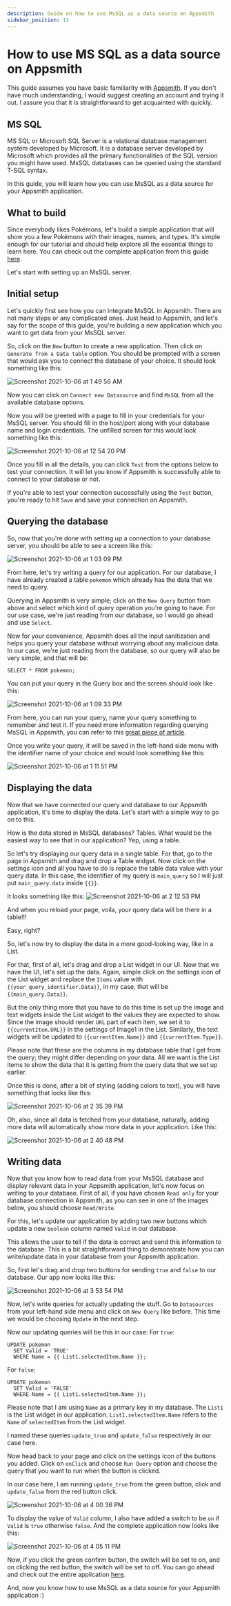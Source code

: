 ```yaml
---
description: Guide on how to use MsSQL as a data source on Appsmith
sidebar_position: 11
---
```


# How to use MS SQL as a data source on Appsmith

This guide assumes you have basic familiarity with [Appsmith](https://www.appsmith.com/). If you don't have much understanding, I would suggest creating an account and trying it out. I assure you that it is straightforward to get acquainted with quickly.

## MS SQL

MS SQL or Microsoft SQL Server is a relational database management system developed by Microsoft. It is a database server developed by Microsoft which provides all the primary functionalities of the SQL version you might have used. MsSQL databases can be queried using the standard T-SQL syntax.

In this guide, you will learn how you can use MsSQL as a data source for your Appsmith application.

## What to build

Since everybody likes Pokémons, let's build a simple application that will show you a few Pokémons with their images, names, and types. It's simple enough for our tutorial and should help explore all the essential things to learn here. You can check out the complete application from this guide [here](https://app.appsmith.com/applications/615cb29fea18372f05103b73/pages/615cb29fea18372f05103b75).

Let's start with setting up an MsSQL server.

## Initial setup

Let's quickly first see how you can integrate MsSQL in Appsmith. There are not many steps or any complicated ones. Just head to Appsmith, and let's say for the scope of this guide, you're building a new application which you want to get data from your MsSQL server.

So, click on the `New` button to create a new application. Then click on `Generate from a Data table` option. You should be prompted with a screen that would ask you to connect the database of your choice. It should look something like this:

![Screenshot 2021-10-06 at 1 49 56 AM](/img/mssql-appsmith-1.png)

Now you can click on `Connect new Datasource` and find `MsSQL` from all the available database options.

Now you will be greeted with a page to fill in your credentials for your MsSQL server. You should fill in the host/port along with your database name and login credentials. The unfilled screen for this would look something like this:

![Screenshot 2021-10-06 at 12 54 20 PM](/img/mssql-appsmith-2.png)

Once you fill in all the details, you can click `Test` from the options below to test your connection. It will let you know if Appsmith is successfully able to connect to your database or not.

If you're able to test your connection successfully using the `Test` button, you're ready to hit `Save` and save your connection on Appsmith.

## Querying the database

So, now that you're done with setting up a connection to your database server, you should be able to see a screen like this:

![Screenshot 2021-10-06 at 1 03 09 PM](/img/mssql-appsmith-3.png)

From here, let's try writing a query for our application. For our database, I have already created a table `pokemon` which already has the data that we need to query.

Querying in Appsmith is very simple; click on the `New Query` button from above and select which kind of query operation you're going to have. For our use case, we're just reading from our database, so I would go ahead and use `Select`.

Now for your convenience, Appsmith does all the input sanitization and helps you query your database without worrying about any malicious data. In our case, we're just reading from the database, so our query will also be very simple, and that will be:

```
SELECT * FROM pokemon;
```

You can put your query in the Query box and the screen should look like this:

![Screenshot 2021-10-06 at 1 09 33 PM](/img/mssql-appsmith-4.png)

From here, you can run your query, name your query something to remember and test it. If you need more information regarding querying MsSQL in Appsmith, you can refer to this [great piece of article](../../reference/datasources/querying-mssql.md#querying-mssql).

Once you write your query, it will be saved in the left-hand side menu with the identifier name of your choice and would look something like this:

![Screenshot 2021-10-06 at 1 11 51 PM](/img/mssql-appsmith-5.png)

## Displaying the data

Now that we have connected our query and database to our Appsmith application, it's time to display the data. Let's start with a simple way to go on to this.

How is the data stored in MsSQL databases? Tables. What would be the easiest way to see that in our application? Yep, using a table.

So let's try displaying our query data in a single table. For that, go to the page in Appsmith and drag and drop a Table widget. Now click on the settings icon and all you have to do is replace the table data value with your query data. In this case, the identifier of my query is `main_query` so I will just put `main_query.data` inside `{{}}`.

It looks something like this: ![Screenshot 2021-10-06 at 2 12 53 PM](/img/mssql-appsmith-6.png)

And when you reload your page, voila, your query data will be there in a table!!!

Easy, right?

So, let's now try to display the data in a more good-looking way, like in a List.

For that, first of all, let's drag and drop a List widget in our UI. Now that we have the UI, let's set up the data. Again, simple click on the settings icon of the List widget and replace the `Items` value with `{{your_query_identifier.Data}}`, in my case, that will be `{{main_query.Data}}`.

But the only thing more that you have to do this time is set up the image and text widgets inside the List widget to the values they are expected to show. Since the image should render `URL` part of each item, we set it to `{{currentItem.URL}}` in the settings of Image1 in the List. Similarly, the text widgets will be updated to `{{currentItem.Name}}` and `{{currentItem.Type}}`.

Please note that these are the columns in my database table that I get from the query; they might differ depending on your data. All we want is the List items to show the data that it is getting from the query data that we set up earlier.

Once this is done, after a bit of styling (adding colors to text), you will have something that looks like this:

![Screenshot 2021-10-06 at 2 35 39 PM](/img/mssql-appsmith-7.png)

Oh, also, since all data is fetched from your database, naturally, adding more data will automatically show more data in your application. Like this:

![Screenshot 2021-10-06 at 2 40 48 PM](/img/mssql-appsmith-8.png)

## Writing data

Now that you know how to read data from your MsSQL database and display relevant data in your Appsmith application, let's now focus on writing to your database. First of all, if you have chosen `Read only` for your database connection in Appsmith, as you can see in one of the images below, you should choose `Read/Write`.

For this, let's update our application by adding two new buttons which update a new `boolean` column named `Valid` in our database.

This allows the user to tell if the data is correct and send this information to the database. This is a bit straightforward thing to demonstrate how you can write/update data in your database from your Appsmith application.

So, first let's drag and drop two buttons for sending `true` and `false` to our database. Our app now looks like this:

![Screenshot 2021-10-06 at 3 53 54 PM](/img/mssql-appsmith-9.png)

Now, let's write queries for actually updating the stuff. Go to `Datasources` from your left-hand side menu and click on `New Query` like before. This time we would be choosing `Update` in the next step.

Now our updating queries will be this in our case: For `true`:

```
UPDATE pokemon
  SET Valid = 'TRUE'
  WHERE Name = {{ List1.selectedItem.Name }};
```

For `false`:

```
UPDATE pokemon
  SET Valid = 'FALSE'
  WHERE Name = {{ List1.selectedItem.Name }};
```

Please note that I am using `Name` as a primary key in my database. The `List1` is the List widget in our application. `List1.selectedItem.Name` refers to the `Name` of `selectedItem` from the List widget.

I named these queries `update_true` and `update_false` respectively in our case here.

Now head back to your page and click on the settings icon of the buttons you added. Click on `onClick` and choose `Run Query` option and choose the query that you want to run when the button is clicked.

In our case here, I am running `update_true` from the green button, click and `update_false` from the red button click.

![Screenshot 2021-10-06 at 4 00 36 PM](/img/mssql-appsmith-10.png)

To display the value of `Valid` column, I also have added a switch to be `on` if `Valid` is `true` otherwise `false`. And the complete application now looks like this:

![Screenshot 2021-10-06 at 4 05 11 PM](/img/mssql-appsmith-11.png)

Now, if you click the green confirm button, the switch will be set to on, and on clicking the red button, the switch will be set to off. You can go ahead and check out the entire application [here](https://app.appsmith.com/applications/615cb29fea18372f05103b73/pages/615cb29fea18372f05103b75).

And, now you know how to use MsSQL as a data source for your Appsmith application :)

